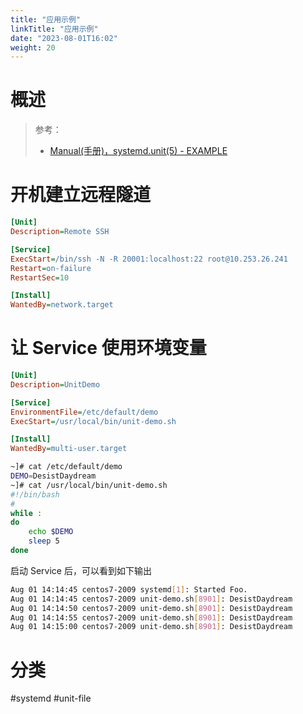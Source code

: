 ```yaml
---
title: "应用示例"
linkTitle: "应用示例"
date: "2023-08-01T16:02"
weight: 20
---
```


# 概述

> 参考：
> 
> - [Manual(手册)，systemd.unit(5) - EXAMPLE](https://man7.org/linux/man-pages/man5/systemd.unit.5.html#EXAMPLES)



# 开机建立远程隧道

```ini
[Unit]
Description=Remote SSH

[Service]
ExecStart=/bin/ssh -N -R 20001:localhost:22 root@10.253.26.241
Restart=on-failure
RestartSec=10

[Install]
WantedBy=network.target
```

# 让 Service 使用环境变量

```ini
[Unit]
Description=UnitDemo

[Service]
EnvironmentFile=/etc/default/demo
ExecStart=/usr/local/bin/unit-demo.sh

[Install]
WantedBy=multi-user.target
```

```bash
~]# cat /etc/default/demo
DEMO=DesistDaydream
~]# cat /usr/local/bin/unit-demo.sh 
#!/bin/bash
#
while :
do
    echo $DEMO
    sleep 5
done
```

启动 Service 后，可以看到如下输出

```bash
Aug 01 14:14:45 centos7-2009 systemd[1]: Started Foo.
Aug 01 14:14:45 centos7-2009 unit-demo.sh[8901]: DesistDaydream
Aug 01 14:14:50 centos7-2009 unit-demo.sh[8901]: DesistDaydream
Aug 01 14:14:55 centos7-2009 unit-demo.sh[8901]: DesistDaydream
Aug 01 14:15:00 centos7-2009 unit-demo.sh[8901]: DesistDaydream
```
# 分类

#systemd #unit-file
